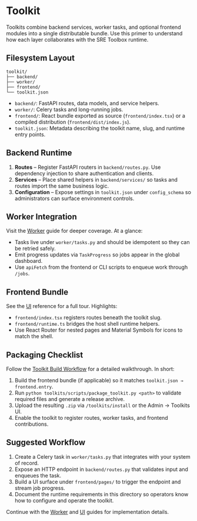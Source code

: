 # Toolkit

Toolkits combine backend services, worker tasks, and optional frontend modules into a single distributable bundle. Use this primer to understand how each layer collaborates with the SRE Toolbox runtime.

## Filesystem Layout

```
toolkit/
├── backend/
├── worker/
├── frontend/
└── toolkit.json
```

- `backend/`: FastAPI routes, data models, and service helpers.
- `worker/`: Celery tasks and long-running jobs.
- `frontend/`: React bundle exported as source (`frontend/index.tsx`) or a compiled distribution (`frontend/dist/index.js`).
- `toolkit.json`: Metadata describing the toolkit name, slug, and runtime entry points.

## Backend Runtime

1. **Routes** – Register FastAPI routers in `backend/routes.py`. Use dependency injection to share authentication and clients.
2. **Services** – Place shared helpers in `backend/services/` so tasks and routes import the same business logic.
3. **Configuration** – Expose settings in `toolkit.json` under `config_schema` so administrators can surface environment controls.

## Worker Integration

Visit the [Worker](worker) guide for deeper coverage. At a glance:

- Tasks live under `worker/tasks.py` and should be idempotent so they can be retried safely.
- Emit progress updates via `TaskProgress` so jobs appear in the global dashboard.
- Use `apiFetch` from the frontend or CLI scripts to enqueue work through `/jobs`.

## Frontend Bundle

See the [UI](ui) reference for a full tour. Highlights:

- `frontend/index.tsx` registers routes beneath the toolkit slug.
- `frontend/runtime.ts` bridges the host shell runtime helpers.
- Use React Router for nested pages and Material Symbols for icons to match the shell.

## Packaging Checklist

Follow the [Toolkit Build Workflow](toolkit-build) for a detailed walkthrough. In short:

1. Build the frontend bundle (if applicable) so it matches `toolkit.json → frontend.entry`.
2. Run `python toolkits/scripts/package_toolkit.py <path>` to validate required files and generate a release archive.
3. Upload the resulting `.zip` via `/toolkits/install` or the Admin → Toolkits UI.
4. Enable the toolkit to register routes, worker tasks, and frontend contributions.

## Suggested Workflow

1. Create a Celery task in `worker/tasks.py` that integrates with your system of record.
2. Expose an HTTP endpoint in `backend/routes.py` that validates input and enqueues the task.
3. Build a UI surface under `frontend/pages/` to trigger the endpoint and stream job progress.
4. Document the runtime requirements in this directory so operators know how to configure and operate the toolkit.

Continue with the [Worker](worker) and [UI](ui) guides for implementation details.
